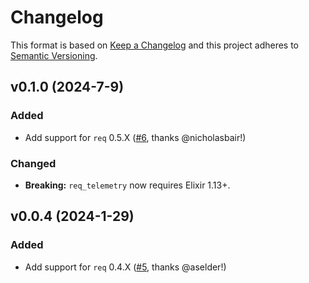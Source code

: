 # Changelog

This format is based on [Keep a Changelog](https://keepachangelog.com) and this project adheres to [Semantic Versioning](https://semver.org/spec/v2.0.0.html).

## v0.1.0 (2024-7-9)

### Added

  * Add support for `req` 0.5.X ([#6](https://github.com/zachallaun/req_telemetry/pull/6), thanks @nicholasbair!)

### Changed

  * **Breaking:** `req_telemetry` now requires Elixir 1.13+.

## v0.0.4 (2024-1-29)

### Added

  * Add support for `req` 0.4.X ([#5](https://github.com/zachallaun/req_telemetry/pull/5), thanks @aselder!)
